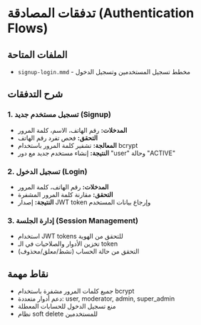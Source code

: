 # تدفقات المصادقة (Authentication Flows)

## الملفات المتاحة
- `signup-login.mmd` - مخطط تسجيل المستخدمين وتسجيل الدخول

## شرح التدفقات

### 1. تسجيل مستخدم جديد (Signup)
- **المدخلات:** رقم الهاتف، الاسم، كلمة المرور
- **التحقق:** فحص تفرد رقم الهاتف
- **المعالجة:** تشفير كلمة المرور باستخدام bcrypt
- **النتيجة:** إنشاء مستخدم جديد مع دور "user" وحالة "ACTIVE"

### 2. تسجيل الدخول (Login)
- **المدخلات:** رقم الهاتف، كلمة المرور
- **التحقق:** مقارنة كلمة المرور المشفرة
- **النتيجة:** إصدار JWT token وإرجاع بيانات المستخدم

### 3. إدارة الجلسة (Session Management)
- استخدام JWT tokens للتحقق من الهوية
- تخزين الأدوار والصلاحيات في الـ token
- التحقق من حالة الحساب (نشط/معلق/محذوف)

## نقاط مهمة
- جميع كلمات المرور مشفرة باستخدام bcrypt
- دعم أدوار متعددة: user, moderator, admin, super_admin
- منع تسجيل الدخول للحسابات المعطلة
- نظام soft delete للمستخدمين
